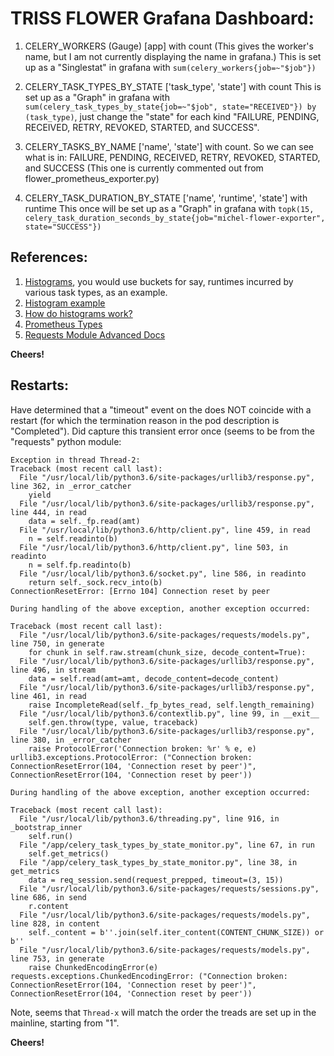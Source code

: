 # TRISS FLOWER Grafana Dashboard:

1) CELERY_WORKERS (Gauge)  [app] with count   (This gives the worker's name, but I am not currently displaying the name in grafana.)
   This is set up as a "Singlestat" in grafana with `sum(celery_workers{job=~"$job"})`

2) CELERY_TASK_TYPES_BY_STATE ['task_type', 'state'] with count
   This is set up as a "Graph" in grafana with `sum(celery_task_types_by_state{job=~"$job", state="RECEIVED"}) by (task_type)`,
   just change the "state" for each kind "FAILURE, PENDING, RECEIVED, RETRY, REVOKED, STARTED, and SUCCESS".

3) CELERY_TASKS_BY_NAME ['name', 'state'] with count.  So we can see what is in:
	FAILURE, PENDING, RECEIVED, RETRY, REVOKED, STARTED, and SUCCESS
   (This one is currently commented out from flower_prometheus_exporter.py)

4) CELERY_TASK_DURATION_BY_STATE ['name', 'runtime', 'state'] with runtime
   This once will be set up as a "Graph" in grafana with `topk(15, celery_task_duration_seconds_by_state{job="michel-flower-exporter", state="SUCCESS"})`

## References:

1. [Histograms](https://prometheus.io/docs/practices/histograms/), you would use buckets for say, runtimes incurred by various task types, as an example.
1. [Histogram example](https://prometheus.io/docs/practices/histograms/#apdex-score)
1. [How do histograms work?](https://www.robustperception.io/how-does-a-prometheus-histogram-work)
1. [Prometheus Types](https://github.com/prometheus/client_python)
1. [Requests Module Advanced Docs](https://requests.readthedocs.io/en/master/user/advanced/)

**Cheers!**

## Restarts:

Have determined that a "timeout" event on the does NOT coincide with a restart (for which the termination reason in the pod description is "Completed").
Did capture this transient error once (seems to be from the "requests" python module:

```
Exception in thread Thread-2:
Traceback (most recent call last):
  File "/usr/local/lib/python3.6/site-packages/urllib3/response.py", line 362, in _error_catcher
    yield
  File "/usr/local/lib/python3.6/site-packages/urllib3/response.py", line 444, in read
    data = self._fp.read(amt)
  File "/usr/local/lib/python3.6/http/client.py", line 459, in read
    n = self.readinto(b)
  File "/usr/local/lib/python3.6/http/client.py", line 503, in readinto
    n = self.fp.readinto(b)
  File "/usr/local/lib/python3.6/socket.py", line 586, in readinto
    return self._sock.recv_into(b)
ConnectionResetError: [Errno 104] Connection reset by peer

During handling of the above exception, another exception occurred:

Traceback (most recent call last):
  File "/usr/local/lib/python3.6/site-packages/requests/models.py", line 750, in generate
    for chunk in self.raw.stream(chunk_size, decode_content=True):
  File "/usr/local/lib/python3.6/site-packages/urllib3/response.py", line 496, in stream
    data = self.read(amt=amt, decode_content=decode_content)
  File "/usr/local/lib/python3.6/site-packages/urllib3/response.py", line 461, in read
    raise IncompleteRead(self._fp_bytes_read, self.length_remaining)
  File "/usr/local/lib/python3.6/contextlib.py", line 99, in __exit__
    self.gen.throw(type, value, traceback)
  File "/usr/local/lib/python3.6/site-packages/urllib3/response.py", line 380, in _error_catcher
    raise ProtocolError('Connection broken: %r' % e, e)
urllib3.exceptions.ProtocolError: ("Connection broken: ConnectionResetError(104, 'Connection reset by peer')", ConnectionResetError(104, 'Connection reset by peer'))

During handling of the above exception, another exception occurred:

Traceback (most recent call last):
  File "/usr/local/lib/python3.6/threading.py", line 916, in _bootstrap_inner
    self.run()
  File "/app/celery_task_types_by_state_monitor.py", line 67, in run
    self.get_metrics()
  File "/app/celery_task_types_by_state_monitor.py", line 38, in get_metrics
    data = req_session.send(request_prepped, timeout=(3, 15))
  File "/usr/local/lib/python3.6/site-packages/requests/sessions.py", line 686, in send
    r.content
  File "/usr/local/lib/python3.6/site-packages/requests/models.py", line 828, in content
    self._content = b''.join(self.iter_content(CONTENT_CHUNK_SIZE)) or b''
  File "/usr/local/lib/python3.6/site-packages/requests/models.py", line 753, in generate
    raise ChunkedEncodingError(e)
requests.exceptions.ChunkedEncodingError: ("Connection broken: ConnectionResetError(104, 'Connection reset by peer')", ConnectionResetError(104, 'Connection reset by peer'))
```

Note, seems that `Thread-x` will match the order the treads are set up in the mainline, starting from "1".

**Cheers!**
